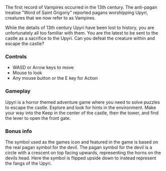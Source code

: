 The first record of Vampires occurred in the 13th century. The anti-pagan treatise "Word of Saint Grigoriy" reported pagans worshipping Upyri, creatures that we now refer to as Vampires.

While the details of 13th century Upyri have been lost to history, you are unfortunately all too familiar with them. You are the latest to be sent to the castle as a sacrifice to the Upyri. Can you defeat the creature within and escape the castle?


### Controls

- WASD or Arrow keys to move
- Mouse to look
- Any mouse button or the E key for Action


### Gameplay

Upyri is a horror themed adventure game where you need to solve puzzles to escape the castle. Explore and look for hints in the environment. Make your way into the Keep in the center of the castle, then the tower, and find the lever to open the front gate.


### Bonus info

The symbol used as the games icon and featured in the game is based on the real pagan symbol for the devil. The pagan symbol for the devil is a circle with a crescent on top facing upwards, representing the horns on the devils head. Here the symbol is flipped upside down to instead represent the fangs of the Upyri.